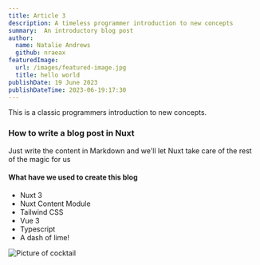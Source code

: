 ```yaml
---
title: Article 3
description: A timeless programmer introduction to new concepts
summary:  An introductory blog post
author:
  name: Natalie Andrews
  github: nraeax
featuredImage:
  url: /images/featured-image.jpg
  title: hello world
publishDate: 19 June 2023
publishDateTime: 2023-06-19:17:30
---
```


This is a classic programmers introduction to new concepts.

### How to write a blog post in Nuxt

Just write the content in Markdown and we'll let Nuxt take care of the rest of the magic for us

#### What have we used to create this blog

* Nuxt 3
* Nuxt Content Module
* Tailwind CSS
* Vue 3
* Typescript
* A dash of lime!

![Picture of cocktail](images/nice-cocktail.jpg)
